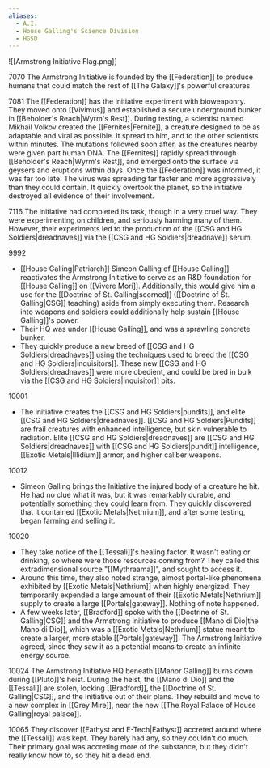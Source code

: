 ```yaml
---
aliases:
  - A.I.
  - House Galling's Science Division
  - HGSD
---
```

![[Armstrong Initiative Flag.png]]

7070 
	The Armstrong Initiative is founded by the [[Federation]] to produce humans that could match the rest of [[The Galaxy]]'s powerful creatures.

7081 
	The [[Federation]] has the initiative experiment with bioweaponry. They moved onto [[Vivimus]] and established a secure underground bunker in [[Beholder's Reach|Wyrm's Rest]]. During testing, a scientist named Mikhail Volkov created the [[Fernites|Fernite]], a creature designed to be as adaptable and viral as possible. It spread to him, and to the other scientists within minutes. The mutations followed soon after, as the creatures nearby were given part human DNA. The [[Fernites]] rapidly spread through [[Beholder's Reach|Wyrm's Rest]], and emerged onto the surface via geysers and eruptions within days. Once the [[Federation]] was informed, it was far too late. The virus was spreading far faster and more aggressively than they could contain. It quickly overtook the planet, so the initiative destroyed all evidence of their involvement. 

7116
	The initiative had completed its task, though in a very cruel way. They were experimenting on children, and seriously harming many of them. However, their experiments led to the production of the [[CSG and HG Soldiers|dreadnaves]] via the [[CSG and HG Soldiers|dreadnave]] serum. 

9992
- [[House Galling|Patriarch]] Simeon Galling of [[House Galling]] reactivates the Armstrong Initiative to serve as an R&D foundation for [[House Galling]] on [[Vivere Mori]]. Additionally, this would give him a use for the [[Doctrine of St. Galling|scorned]] ([[Doctrine of St. Galling|CSG]] teaching) aside from simply executing them. Research into weapons and soldiers could additionally help sustain [[House Galling]]'s power.
- Their HQ was under [[House Galling]], and was a sprawling concrete bunker. 
- They quickly produce a new breed of [[CSG and HG Soldiers|dreadnaves]] using the techniques used to breed the [[CSG and HG Soldiers|inquisitors]]. These new [[CSG and HG Soldiers|dreadnaves]] were more obedient, and could be bred in bulk via the [[CSG and HG Soldiers|inquisitor]] pits. 

10001
- The initiative creates the [[CSG and HG Soldiers|pundits]], and elite [[CSG and HG Soldiers|dreadnaves]]. [[CSG and HG Soldiers|Pundits]] are frail creatures with enhanced intelligence, but skin vulnerable to radiation. Elite [[CSG and HG Soldiers|dreadnaves]] are [[CSG and HG Soldiers|dreadnaves]] with [[CSG and HG Soldiers|pundit]] intelligence, [[Exotic Metals|Illidium]] armor, and higher caliber weapons. 

10012
- Simeon Galling brings the Initiative the injured body of a creature he hit. He had no clue what it was, but it was remarkably durable, and potentially something they could learn from. They quickly discovered that it contained [[Exotic Metals|Nethrium]], and after some testing, began farming and selling it.

10020
- They take notice of the [[Tessali]]'s healing factor. It wasn't eating or drinking, so where were those resources coming from? They called this extradimensional source "[[Mythraama]]", and sought to access it. 
- Around this time, they also noted strange, almost portal-like phenomena exhibited by [[Exotic Metals|Nethrium]] when highly energized. They temporarily expended a large amount of their [[Exotic Metals|Nethrium]] supply to create a large [[Portals|gateway]]. Nothing of note happened.
- A few weeks later, [[Bradford]] spoke with the [[Doctrine of St. Galling|CSG]] and the Armstrong Initiative to produce [[Mano di Dio|the Mano di Dio]], which was a [[Exotic Metals|Nethrium]] statue meant to create a larger, more stable [[Portals|gateway]]. The Armstrong Initiative agreed, since they saw it as a potential means to create an infinite energy source. 

10024
	The Armstrong Initiative HQ beneath [[Manor Galling]] burns down during [[Pluto]]'s heist. During the heist, the [[Mano di Dio]] and the [[Tessali]] are stolen, locking [[Bradford]], the [[Doctrine of St. Galling|CSG]], and the Initiative out of their plans. They rebuild and move to a new complex in [[Grey Mire]], near the new [[The Royal Palace of House Galling|royal palace]]. 

10065 
	They discover [[Eathyst and E-Tech|Eathyst]] accreted around where the [[Tessali]] was kept. They barely had any, so they couldn't do much. Their primary goal was accreting more of the substance, but they didn't really know how to, so they hit a dead end.